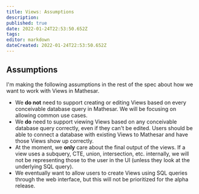 ```yaml
---
title: Views: Assumptions
description: 
published: true
date: 2022-01-24T22:53:50.652Z
tags: 
editor: markdown
dateCreated: 2022-01-24T22:53:50.652Z
---
```


## Assumptions
I'm making the following assumptions in the rest of the spec about how we want to work with Views in Mathesar.

- We **do not** need to support creating or editing Views based on every conceivable database query in Mathesar. We will be focusing on allowing common use cases.
- We **do** need to support viewing Views based on any conceivable database query correctly, even if they can't be edited. Users should be able to connect a database with existing Views to Mathesar and have those Views show up correctly.
- At the moment, we **only** care about the final output of the views. If a view uses a subquery, CTE, union, intersection, etc. internally, we will not be representing those to the user in the UI (unless they look at the underlying SQL query).
- We eventually want to allow users to create Views using SQL queries through the web interface, but this will not be prioritized for the alpha release.